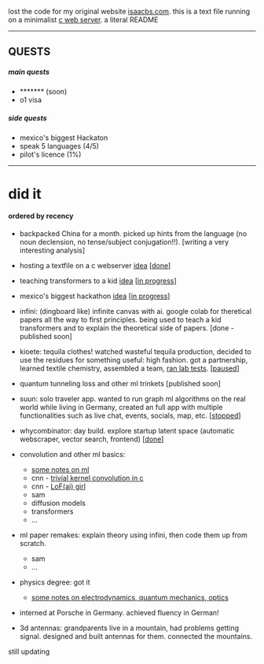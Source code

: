 lost the code for my original website [isaacbs.com](https://isaacbs.com). this is a text file running on a minimalist [c web server](https://github.com/iDash3/tinywebserver.git). a literal README

- - - - - - - -

## QUESTS

##### main quests
- ******* (soon)
- o1 visa

##### side quests
- mexico's biggest Hackaton
- speak 5 languages (4/5)
- pilot's licence (1%)

- - - - - - - - 

# did it

#### ordered by recency 

- backpacked China for a month. picked up hints from the language (no noun declension, no tense/subject conjugation!!). [writing a very interesting analysis]

- hosting a textfile on a c webserver [idea](https://x.com/isaacbautistas/status/1793762282339729601) [[done](https://txt.isaacbs.com/)]
  
- teaching transformers to a kid [idea](https://x.com/isaacbautistas/status/1793435710399160465) [[in progress](https://x.com/isaacbautistas/status/1794730213798268970)]
  
- mexico's biggest hackathon [idea](https://x.com/isaacbautistas/status/1789916104178946466) [[in progress](https://x.com/isaacbautistas/status/1791195744432796007)]

- infini: (dingboard like) infinite canvas with ai. google colab for theretical papers all the way to first principles. being used to teach a kid transformers and to explain the theoretical side of papers. [done - published soon]

- kioete: tequila clothes! watched wasteful tequila production, decided to use the residues for something useful: high fashion. got a partnership, learned textile chemistry, assembled a team, [ran lab tests](https://x.com/isaacbautistas/status/1729293604957429955).  [[paused](https://www.instagram.com/kioete_/)] 

- quantum tunneling loss and other ml trinkets [published soon]

- suun: solo traveler app. wanted to run graph ml algorithms on the real world while living in Germany, created an full app with multiple functionalities such as live chat, events, socials, map, etc. [[stopped](https://play.google.com/store/apps/details?id=sunn.app)]

- whycombinator: day build. explore startup latent space (automatic webscraper, vector search, frontend) [[done](https://whycombinator.app)]

- convolution and other ml basics:
  - [some notes on ml](https://github.com/iDash3/textbook_notes/tree/main)
  - cnn - [trivial kernel convolution in c](https://github.com/iDash3/Simple-Convolution-Kernel-Example)
  - cnn - [LoF(ai) girl](https://github.com/iDash3/LoFi-Girl-AI)
  - sam
  - diffusion models
  - transformers
  - ...

- ml paper remakes: explain theory using infini, then code them up from scratch.
  - sam
  - ...

- physics degree: got it
  - [some notes on electrodynamics, quantum mechanics, optics](https://github.com/iDash3/textbook_notes/tree/main)

- interned at Porsche in Germany. achieved fluency in German!

- 3d antennas: grandparents live in a mountain, had problems getting signal. designed and built antennas for them. connected the mountains.
  
still updating

